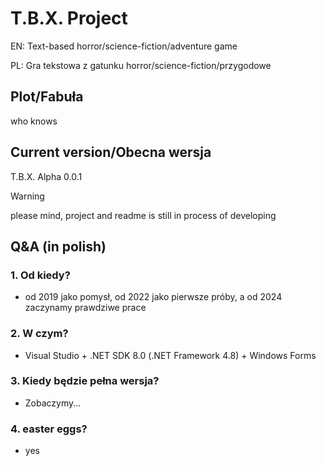 # T.B.X. Project
EN: Text-based horror/science-fiction/adventure game

PL: Gra tekstowa z gatunku horror/science-fiction/przygodowe

## Plot/Fabuła
who knows

## Current version/Obecna wersja
T.B.X. Alpha 0.0.1

> [!WARNING]
> please mind, project and readme is still in process of developing

## Q&A (in polish)
### 1. Od kiedy?
   * od 2019 jako pomysł, od 2022 jako pierwsze próby, a od 2024 zaczynamy prawdziwe prace
### 2. W czym?
   * Visual Studio + .NET SDK 8.0 (.NET Framework 4.8) + Windows Forms
### 3. Kiedy będzie pełna wersja?
   * Zobaczymy...
### 4. easter eggs?
   * yes

